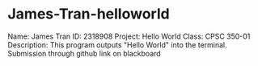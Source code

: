 # James-Tran-helloworld
Name: James Tran
ID: 2318908
Project: Hello World
Class: CPSC 350-01
Description: This program outputs "Hello World" into the terminal. Submission through github link on blackboard
